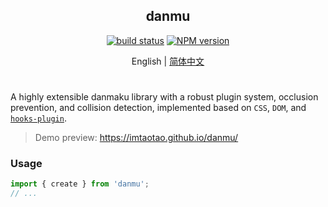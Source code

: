 <div align="center">
<h2>danmu</h2>

[![build status](https://github.com/imtaotao/danmu/actions/workflows/deploy.yml/badge.svg?branch=master)](https://github.com/imtaotao/danmu/actions/workflows/deploy.yml) [![NPM version](https://img.shields.io/npm/v/danmu.svg?color=a1b858&label=)](https://www.npmjs.com/package/danmu)

</div>

<div align="center">

English | [简体中文](./README.zh-CN.md)

</div>

<h1></h1>

A highly extensible danmaku library with a robust plugin system, occlusion prevention, and collision detection, implemented based on `CSS`, `DOM`, and [`hooks-plugin`](https://github.com/imtaotao/hooks-plugin).

> Demo preview: https://imtaotao.github.io/danmu/


### Usage

```js
import { create } from 'danmu';
// ...
```
